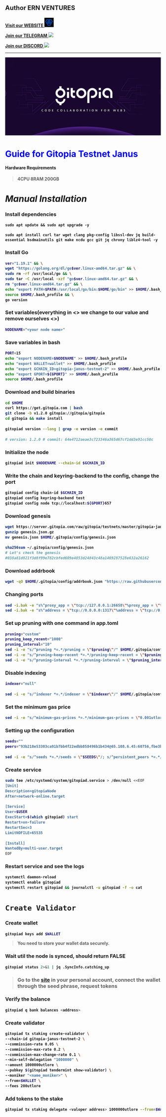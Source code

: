 ## <strong><p style="font-size:20px" align="left"> Author ERN VENTURES
<strong><p style="font-size:14px" align="left">
<a href="https://ernventures.com/" target="_blank">Visit our WEBSITE <img src="https://raw.githubusercontent.com/stasiaantonova/ERN/main/6.png" width="30"/></a></p></strong>
<strong><p style="font-size:14px" align="left">
<a href="https://t.me/ernventuresglobal" target="_blank">Join our TELEGRAM <img src="https://user-images.githubusercontent.com/50621007/183283867-56b4d69f-bc6e-4939-b00a-72aa019d1aea.png" width="20"/></a></p></strong>
<strong><p style="font-size:14px" align="left">
<a href="https://discord.gg/8htnaeTx" target="_blank">Join our DISCORD <img src="https://user-images.githubusercontent.com/50621007/176236430-53b0f4de-41ff-41f7-92a1-4233890a90c8.png" width="20"/></a></p></strong>
<hr>

<p align="center">
  <img src="https://raw.githubusercontent.com/stasiaantonova/ERN/main/img/og-gitopia.png">
</p> 


# <span style="color:blue">**Guide for Gitopia Testnet Janus**</span> 

#### Hardware Requirements
>4CPU 8RAM 200GB</p>

# ***Manual Installation***
### **Install dependencies**
```
sudo apt update && sudo apt upgrade -y

sudo apt install curl tar wget clang pkg-config libssl-dev jq build-essential bsdmainutils git make ncdu gcc git jq chrony liblz4-tool -y
 ```
### **Install Go**
```sh
ver="1.19.1" && \
wget "https://golang.org/dl/go$ver.linux-amd64.tar.gz" && \
sudo rm -rf /usr/local/go && \
sudo tar -C /usr/local -xzf "go$ver.linux-amd64.tar.gz" && \
rm "go$ver.linux-amd64.tar.gz" && \
echo "export PATH=$PATH:/usr/local/go/bin:$HOME/go/bin" >> $HOME/.bash_profile && \
source $HOME/.bash_profile && \
go version
```
### **Set variables**(everything in <> we change to our value and remove ourselves <>)
```sh
NODENAME="<your node name>"
```
### **Save variables in bash**
```sh
PORT=15
echo "export NODENAME=$NODENAME" >> $HOME/.bash_profile
echo "export WALLET=wallet" >> $HOME/.bash_profile
echo "export GCHAIN_ID=gitopia-janus-testnet-2" >> $HOME/.bash_profile
echo "export GPORT=${GPORT}" >> $HOME/.bash_profile
source $HOME/.bash_profile
```
### **Download and build binaries**
```sh
cd $HOME
curl https://get.gitopia.com | bash
git clone -b v1.2.0 gitopia://gitopia/gitopia
cd gitopia && make install

gitopiad version --long | grep -e version -e commit

# version: 1.2.0 # commit: 64e4712aeae3c723346a365d67cf1dd3e91cc50c
```
### **Initialize the node** 
 ```sh
gitopiad init $NODENAME --chain-id $GCHAIN_ID
  ```
### **Write the chain and keyring-backend to the config, change the port**
```sh
gitopiad config chain-id $GCHAIN_ID
gitopiad config keyring-backend test
gitopiad config node tcp://localhost:${GPORT}657
 ```
### **Download genesis**
```sh
wget https://server.gitopia.com/raw/gitopia/testnets/master/gitopia-janus-testnet-2/genesis.json.gz
gunzip genesis.json.gz
mv genesis.json $HOME/.gitopia/config/genesis.json

sha256sum ~/.gitopia/config/genesis.json 
# Let's check the genesis
#038a81d821f3d8f99e782cbfed609e4853d24843c48a1469287528e632a26162
```
### **Download addrbook** 
```sh
wget -qO $HOME/.gitopia/config/addrbook.json "https://raw.githubusercontent.com/ERNcrypto/Testnet-Manuals/main/Gitopia/addrbook.json"
```
### **Changing ports**
```sh
sed -i.bak -e "s%^proxy_app = \"tcp://127.0.0.1:26658\"%proxy_app = \"tcp://127.0.0.1:${GPORT}658\"%; s%^laddr = \"tcp://127.0.0.1:26657\"%laddr = \"tcp://127.0.0.1:${GPORT}657\"%; s%^pprof_laddr = \"localhost:6060\"%pprof_laddr = \"localhost:${GPORT}060\"%; s%^laddr = \"tcp://0.0.0.0:26656\"%laddr = \"tcp://0.0.0.0:${GPORT}656\"%; s%^prometheus_listen_addr = \":26660\"%prometheus_listen_addr = \":${GPORT}660\"%" $HOME/.gitopia/config/config.toml
sed -i.bak -e "s%^address = \"tcp://0.0.0.0:1317\"%address = \"tcp://0.0.0.0:${GPORT}317\"%; s%^address = \":8080\"%address = \":${GPORT}080\"%; s%^address = \"0.0.0.0:9090\"%address = \"0.0.0.0:${GPORT}090\"%; s%^address = \"0.0.0.0:9091\"%address = \"0.0.0.0:${GPORT}091\"%" $HOME/.gitopia/config/app.toml
```
### **Set up pruning with one command in app.toml**
 ```sh
pruning="custom"
pruning_keep_recent="1000"
pruning_interval="10"
sed -i -e "s/^pruning *=.*/pruning = \"$pruning\"/" $HOME/.gitopia/config/app.toml
sed -i -e "s/^pruning-keep-recent *=.*/pruning-keep-recent = \"$pruning_keep_recent\"/" $HOME/.gitopia/config/app.toml 
sed -i -e "s/^pruning-interval *=.*/pruning-interval = \"$pruning_interval\"/" $HOME/.gitopia/config/app.toml
```
### **Disable indexing**
```sh
indexer="null"

sed -i -e "s/^indexer *=.*/indexer = \"$indexer\"/" $HOME/.gitopia/config/config.toml
```
### **Set the minimum gas price**
```sh
sed -i -e "s/^minimum-gas-prices *=.*/minimum-gas-prices = \"0.001utlore\"/" $HOME/.gitopia/config/app.toml
```
### **Setting up the configuration**
```sh
seeds=""
peers="93b218e53303ca91b7bb4f22edbb858496b1b434@65.108.6.45:60756,fbe3b1e34e1dfe9ae2cd0db471b0a807bbb3c5f2@65.109.90.178:11356"

sed -i -e "s/^seeds *=.*/seeds = \"$SEEDS\"/; s/^persistent_peers *=.*/persistent_peers = \"$PEERS\"/" $HOME/.gitopia/config/config.toml
```
### **Create service**
 ```sh
sudo tee /etc/systemd/system/gitopiad.service > /dev/null <<EOF
[Unit]
Description=gitopiaNode
After=network-online.target

[Service]
User=$USER
ExecStart=$(which gitopiad) start
Restart=on-failure
RestartSec=3
LimitNOFILE=65535

[Install]
WantedBy=multi-user.target
EOF
```
### **Restart service and see the logs**
```sh
systemctl daemon-reload
systemctl enable gitopiad
systemctl restart gitopiad && journalctl -u gitopiad -f -o cat
```

# `Create Validator`

### **Create wallet**
```sh
gitopiad keys add $WALLET
```
>You need to store your wallet data securely.
### **Wait util the node is synced, should return FALSE**
```sh
gitopiad status 2>&1 | jq .SyncInfo.catching_up
```
>### **Go to the [site](https://gitopia.com/) in your personal account, connect the wallet through the seed phrase, request tokens**

### **Verify the balance**
```bash
gitopiad q bank balances <address>
```
### **Create validator**
```sh
gitopiad tx staking create-validator \
--chain-id gitopia-janus-testnet-2 \
--commission-rate 0.05 \
--commission-max-rate 0.2 \
--commission-max-change-rate 0.1 \
--min-self-delegation "1000000" \
--amount 1000000utlore \
--pubkey $(gitopiad tendermint show-validator) \
--moniker "<name_moniker>" \
--from=$WALLET \
--fees 200utlore
```
### **Add tokens to the stake**
```sh
gitopiad tx staking delegate <valoper address> 1000000utlore --from=$WALLET --chain-id=$GCHAIN_ID --fees 200utlore -y
```